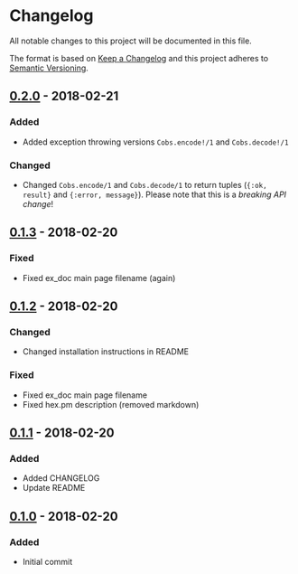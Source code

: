 # Changelog
All notable changes to this project will be documented in this file.

The format is based on [Keep a Changelog](http://keepachangelog.com/en/1.0.0/)
and this project adheres to [Semantic Versioning](http://semver.org/spec/v2.0.0.html).

## [0.2.0] - 2018-02-21
### Added
- Added exception throwing versions `Cobs.encode!/1` and `Cobs.decode!/1`

### Changed
- Changed `Cobs.encode/1` and `Cobs.decode/1` to return tuples (`{:ok, result}` and `{:error, message}`).
  Please note that this is a *breaking API change*!


## [0.1.3] - 2018-02-20
### Fixed
- Fixed ex_doc main page filename (again)

## [0.1.2] - 2018-02-20
### Changed
- Changed installation instructions in README

### Fixed
- Fixed ex_doc main page filename
- Fixed hex.pm description (removed markdown)

## [0.1.1] - 2018-02-20
### Added
- Added CHANGELOG
- Update README

## [0.1.0] - 2018-02-20
### Added
- Initial commit

[0.2.0]: https://github.com/krodelin/cobs-elixir/releases/tag/0.2.0
[0.1.3]: https://github.com/krodelin/cobs-elixir/releases/tag/0.1.3
[0.1.2]: https://github.com/krodelin/cobs-elixir/releases/tag/0.1.2
[0.1.1]: https://github.com/krodelin/cobs-elixir/releases/tag/0.1.1
[0.1.0]: https://github.com/krodelin/cobs-elixir/releases/tag/0.1.0